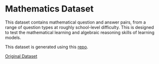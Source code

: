 # Mathematics Dataset

This dataset contains mathematical question and answer pairs, from a range of question types at roughly school-level difficulty. This is designed to test the mathematical learning and algebraic reasoning skills of learning models.

This dataset is generated using this [repo](https://github.com/Wikidepia/mathematics_dataset_id).

[Original Dataset](https://github.com/deepmind/mathematics_dataset)
